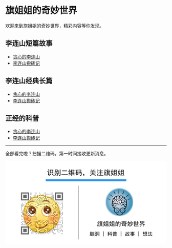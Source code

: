 # 旗姐姐的奇妙世界

欢迎来到旗姐姐的奇妙世界，精彩内容等你发现。

## 李连山短篇故事

* [贪心的李连山](./短篇故事/贪心的李连山.md)
* [李连山搬砖记](./短篇故事/李连山搬砖记.md)

## 李连山经典长篇

* [贪心的李连山](./短篇故事/贪心的李连山.md)
* [李连山搬砖记](./短篇故事/李连山搬砖记.md)

## 正经的科普

* [贪心的李连山](./短篇故事/贪心的李连山.md)
* [李连山搬砖记](./短篇故事/李连山搬砖记.md)

------

全部看完啦？扫描二维码，第一时间接收更新消息。

![文末二维码](./2dcode.jpg)